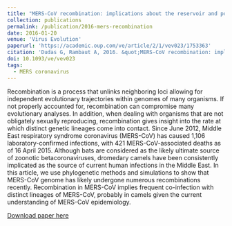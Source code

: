 ```yaml
---
title: "MERS-CoV recombination: implications about the reservoir and potential for adaptation"
collection: publications
permalink: /publication/2016-mers-recombination
date: 2016-01-20
venue: 'Virus Evolution'
paperurl: 'https://academic.oup.com/ve/article/2/1/vev023/1753363'
citation: 'Dudas G, Rambaut A, 2016. &quot;MERS-CoV recombination: implications about the reservoir and potential for adaptation&quot;. <i>Virus Evolution</i> 2(1): vev023.'
doi: 10.1093/ve/vev023
tags:
  - MERS coronavirus
---
```



Recombination is a process that unlinks neighboring loci allowing for independent evolutionary trajectories within genomes of many organisms.
If not properly accounted for, recombination can compromise many evolutionary analyses.
In addition, when dealing with organisms that are not obligately sexually reproducing, recombination gives insight into the rate at which distinct genetic lineages come into contact.
Since June 2012, Middle East respiratory syndrome coronavirus (MERS-CoV) has caused 1,106 laboratory-confirmed infections, with 421 MERS-CoV-associated deaths as of 16 April 2015.
Although bats are considered as the likely ultimate source of zoonotic betacoronaviruses, dromedary camels have been consistently implicated as the source of current human infections in the Middle East.
In this article, we use phylogenetic methods and simulations to show that MERS-CoV genome has likely undergone numerous recombinations recently.
Recombination in MERS-CoV implies frequent co-infection with distinct lineages of MERS-CoV, probably in camels given the current understanding of MERS-CoV epidemiology.


[Download paper here](http://evogytis.github.io/files/2016-mers-recombination.pdf)
